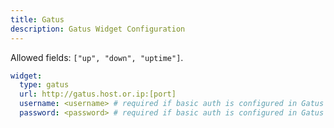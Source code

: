 ```yaml
---
title: Gatus
description: Gatus Widget Configuration
---
```


Allowed fields: `["up", "down", "uptime"]`.

```yaml
widget:
  type: gatus
  url: http://gatus.host.or.ip:[port]
  username: <username> # required if basic auth is configured in Gatus
  password: <password> # required if basic auth is configured in Gatus
```
